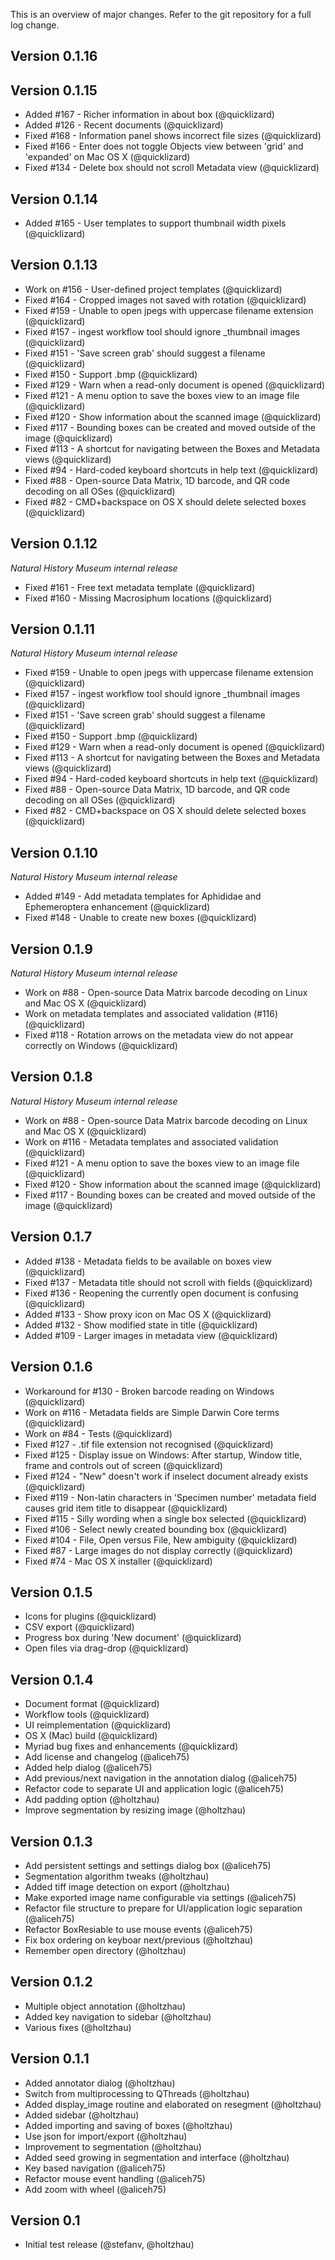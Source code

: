 This is an overview of major changes. Refer to the git repository for a full log change.

Version 0.1.16
-------------


Version 0.1.15
-------------
- Added #167 - Richer information in about box (@quicklizard)
- Added #126 - Recent documents (@quicklizard)
- Fixed #168 - Information panel shows incorrect file sizes (@quicklizard)
- Fixed #166 - Enter does not toggle Objects view between 'grid' and 'expanded' on Mac OS X (@quicklizard)
- Fixed #134 - Delete box should not scroll Metadata view (@quicklizard)

Version 0.1.14
-------------
- Added #165 - User templates to support thumbnail width pixels (@quicklizard)

Version 0.1.13
-------------
- Work on #156 - User-defined project templates (@quicklizard)
- Fixed #164 - Cropped images not saved with rotation (@quicklizard)
- Fixed #159 - Unable to open jpegs with uppercase filename extension (@quicklizard)
- Fixed #157 - ingest workflow tool should ignore _thumbnail images (@quicklizard)
- Fixed #151 - 'Save screen grab' should suggest a filename (@quicklizard)
- Fixed #150 - Support .bmp (@quicklizard)
- Fixed #129 - Warn when a read-only document is opened (@quicklizard)
- Fixed #121 - A menu option to save the boxes view to an image file (@quicklizard)
- Fixed #120 - Show information about the scanned image (@quicklizard)
- Fixed #117 - Bounding boxes can be created and moved outside of the image (@quicklizard)
- Fixed #113 - A shortcut for navigating between the Boxes and Metadata views (@quicklizard)
- Fixed #94 - Hard-coded keyboard shortcuts in help text (@quicklizard)
- Fixed #88 - Open-source Data Matrix, 1D barcode, and QR code decoding on all OSes (@quicklizard)
- Fixed #82 - CMD+backspace on OS X should delete selected boxes (@quicklizard)

Version 0.1.12
-------------
*Natural History Museum internal release*
- Fixed #161 - Free text metadata template (@quicklizard)
- Fixed #160 - Missing Macrosiphum locations (@quicklizard)

Version 0.1.11
-------------
*Natural History Museum internal release*
- Fixed #159 - Unable to open jpegs with uppercase filename extension (@quicklizard)
- Fixed #157 - ingest workflow tool should ignore _thumbnail images (@quicklizard)
- Fixed #151 - 'Save screen grab' should suggest a filename (@quicklizard)
- Fixed #150 - Support .bmp (@quicklizard)
- Fixed #129 - Warn when a read-only document is opened (@quicklizard)
- Fixed #113 - A shortcut for navigating between the Boxes and Metadata views (@quicklizard)
- Fixed #94 - Hard-coded keyboard shortcuts in help text (@quicklizard)
- Fixed #88 - Open-source Data Matrix, 1D barcode, and QR code decoding on all OSes (@quicklizard)
- Fixed #82 - CMD+backspace on OS X should delete selected boxes (@quicklizard)

Version 0.1.10
-------------
*Natural History Museum internal release*
- Added #149 - Add metadata templates for Aphididae and Ephemeroptera enhancement (@quicklizard)
- Fixed #148 - Unable to create new boxes (@quicklizard)

Version 0.1.9
-------------
*Natural History Museum internal release*
- Work on #88 - Open-source Data Matrix barcode decoding on Linux and Mac OS X (@quicklizard)
- Work on metadata templates and associated validation (#116) (@quicklizard)
- Fixed #118 - Rotation arrows on the metadata view do not appear correctly on Windows (@quicklizard)

Version 0.1.8
-------------
*Natural History Museum internal release*
- Work on #88 - Open-source Data Matrix barcode decoding on Linux and Mac OS X (@quicklizard)
- Work on #116 - Metadata templates and associated validation (@quicklizard)
- Fixed #121 - A menu option to save the boxes view to an image file (@quicklizard)
- Fixed #120 - Show information about the scanned image (@quicklizard)
- Fixed #117 - Bounding boxes can be created and moved outside of the image (@quicklizard)

Version 0.1.7
-------------
- Added #138 - Metadata fields to be available on boxes view (@quicklizard)
- Fixed #137 - Metadata title should not scroll with fields (@quicklizard)
- Fixed #136 - Reopening the currently open document is confusing (@quicklizard)
- Added #133 - Show proxy icon on Mac OS X (@quicklizard)
- Added #132 - Show modified state in title (@quicklizard)
- Added #109 - Larger images in metadata view (@quicklizard)

Version 0.1.6
-------------
- Workaround for #130 - Broken barcode reading on Windows (@quicklizard)
- Work on #116 - Metadata fields are Simple Darwin Core terms (@quicklizard)
- Work on #84 - Tests (@quicklizard)
- Fixed #127 - .tif file extension not recognised (@quicklizard)
- Fixed #125 - Display issue on Windows: After startup, Window title, frame and controls out of screen (@quicklizard)
- Fixed #124 - "New" doesn't work if inselect document already exists (@quicklizard)
- Fixed #119 - Non-latin characters in 'Specimen number' metadata field causes grid item title to disappear (@quicklizard)
- Fixed #115 - Silly wording when a single box selected (@quicklizard)
- Fixed #106 - Select newly created bounding box (@quicklizard)
- Fixed #104 - File, Open versus File, New ambiguity (@quicklizard)
- Fixed #87 - Large images do not display correctly (@quicklizard)
- Fixed #74 - Mac OS X installer (@quicklizard)

Version 0.1.5
-------------
- Icons for plugins (@quicklizard)
- CSV export (@quicklizard)
- Progress box during 'New document' (@quicklizard)
- Open files via drag-drop (@quicklizard)

Version 0.1.4
-------------
- Document format (@quicklizard)
- Workflow tools (@quicklizard)
- UI reimplementation (@quicklizard)
- OS X (Mac) build (@quicklizard)
- Myriad bug fixes and enhancements (@quicklizard)
- Add license and changelog (@aliceh75)
- Added help dialog (@aliceh75)
- Add previous/next navigation in the annotation dialog (@aliceh75)
- Refactor code to separate UI and application logic (@aliceh75)
- Add padding option (@holtzhau)
- Improve segmentation by resizing image (@holtzhau)

Version 0.1.3
-------------
- Add persistent settings and settings dialog box (@aliceh75)
- Segmentation algorithm tweaks (@holtzhau)
- Added tiff image detection on export (@holtzhau)
- Make exported image name configurable via settings (@aliceh75)
- Refactor file structure to prepare for UI/application logic separation (@aliceh75)
- Refactor BoxResiable to use mouse events (@aliceh75)
- Fix box ordering on keyboar next/previous (@holtzhau)
- Remember open directory (@holtzhau)

Version 0.1.2
-------------
- Multiple object annotation (@holtzhau)
- Added key navigation to sidebar (@holtzhau)
- Various fixes (@holtzhau)

Version 0.1.1
-------------
- Added annotator dialog (@holtzhau)
- Switch from multiprocessing to QThreads (@holtzhau)
- Added display_image routine and elaborated on resegment (@holtzhau)
- Added sidebar (@holtzhau)
- Added importing and saving of boxes (@holtzhau)
- Use json for import/export (@holtzhau)
- Improvement to segmentation (@holtzhau)
- Added seed growing in segmentation and interface (@holtzhau)
- Key based navigation (@aliceh75)
- Refactor mouse event handling (@aliceh75)
- Add zoom with wheel (@aliceh75)

Version 0.1
-----------
- Initial test release (@stefanv, @holtzhau)
